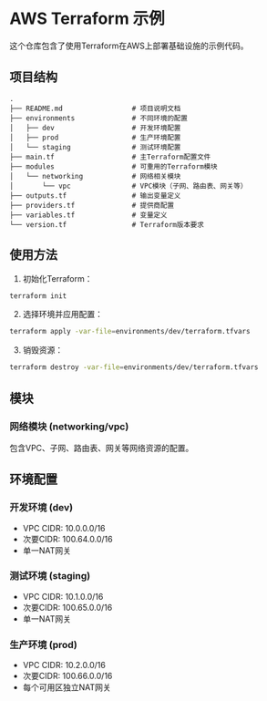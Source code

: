 # AWS Terraform 示例

这个仓库包含了使用Terraform在AWS上部署基础设施的示例代码。

## 项目结构

```
.
├── README.md                 # 项目说明文档
├── environments              # 不同环境的配置
│   ├── dev                   # 开发环境配置
│   ├── prod                  # 生产环境配置
│   └── staging               # 测试环境配置
├── main.tf                   # 主Terraform配置文件
├── modules                   # 可重用的Terraform模块
│   └── networking            # 网络相关模块
│       └── vpc               # VPC模块（子网、路由表、网关等）
├── outputs.tf                # 输出变量定义
├── providers.tf              # 提供商配置
├── variables.tf              # 变量定义
└── version.tf                # Terraform版本要求
```

## 使用方法

1. 初始化Terraform：
```bash
terraform init
```

2. 选择环境并应用配置：
```bash
terraform apply -var-file=environments/dev/terraform.tfvars
```

3. 销毁资源：
```bash
terraform destroy -var-file=environments/dev/terraform.tfvars
```

## 模块

### 网络模块 (networking/vpc)

包含VPC、子网、路由表、网关等网络资源的配置。

## 环境配置

### 开发环境 (dev)
- VPC CIDR: 10.0.0.0/16
- 次要CIDR: 100.64.0.0/16
- 单一NAT网关

### 测试环境 (staging)
- VPC CIDR: 10.1.0.0/16
- 次要CIDR: 100.65.0.0/16
- 单一NAT网关

### 生产环境 (prod)
- VPC CIDR: 10.2.0.0/16
- 次要CIDR: 100.66.0.0/16
- 每个可用区独立NAT网关
